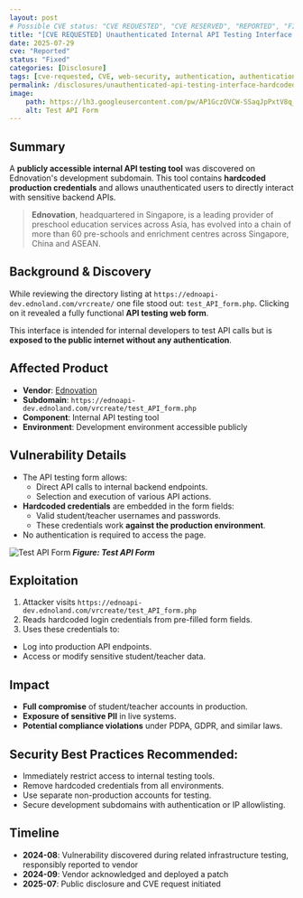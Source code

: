```yaml
---
layout: post
# Possible CVE status: "CVE REQUESTED", "CVE RESERVED", "REPORTED", "FIXED", "FIXED – NO CVE", "NO RESPONSE", "UNPATCHED", "CVE-YYYY-NNNNN"
title: "[CVE REQUESTED] Unauthenticated Internal API Testing Interface Exposing Hardcoded Production Credentials"
date: 2025-07-29
cve: "Reported"
status: "Fixed"
categories: [Disclosure]
tags: [cve-requested, CVE, web-security, authentication, authentication-bypass, credential-exposure, ednovation, vulnerability, aimath, api]
permalink: /disclosures/unauthenticated-api-testing-interface-hardcoded-production-credentials/
image:
    path: https://lh3.googleusercontent.com/pw/AP1GczOVCW-SSaqJpPxtV8q_KFwdRo4-AakK2YBKpOQwhbFhmklJMjVxdhZ9ezjNtEP72qCcIjL2D7I23R7kHNJjz4WVWntz1P3vW-akAjkQUqHUN10wFkGGXisatTAx25DvmyXHafLFPXKe4l1ZphdRo3T5=w1578-h1108-s-no-gm
    alt: Test API Form
---
```


## Summary

A **publicly accessible internal API testing tool** was discovered on Ednovation's development subdomain. This tool contains **hardcoded production credentials** and allows unauthenticated users to directly interact with sensitive backend APIs.

> **Ednovation**, headquartered in Singapore, is a leading provider of preschool education services across Asia, has evolved into a chain of more than 60 pre-schools and enrichment centres across Singapore, China and ASEAN.

## Background & Discovery

While reviewing the directory listing at `https://ednoapi-dev.ednoland.com/vrcreate/` one file stood out: `test_API_form.php`. Clicking on it revealed a fully functional **API testing web form**.

This interface is intended for internal developers to test API calls but is **exposed to the public internet without any authentication**.

## Affected Product

- **Vendor**: [Ednovation](https://ednovation.com)
- **Subdomain**: `https://ednoapi-dev.ednoland.com/vrcreate/test_API_form.php`
- **Component**: Internal API testing tool
- **Environment**: Development environment accessible publicly

## Vulnerability Details

- The API testing form allows:
  - Direct API calls to internal backend endpoints.
  - Selection and execution of various API actions.
- **Hardcoded credentials** are embedded in the form fields:
  - Valid student/teacher usernames and passwords.
  - These credentials work **against the production environment**.
- No authentication is required to access the page.

![Test API Form](https://lh3.googleusercontent.com/pw/AP1GczOVCW-SSaqJpPxtV8q_KFwdRo4-AakK2YBKpOQwhbFhmklJMjVxdhZ9ezjNtEP72qCcIjL2D7I23R7kHNJjz4WVWntz1P3vW-akAjkQUqHUN10wFkGGXisatTAx25DvmyXHafLFPXKe4l1ZphdRo3T5=w1578-h1108-s-no-gm)
_**Figure: Test API Form**_

## Exploitation

1. Attacker visits `https://ednoapi-dev.ednoland.com/vrcreate/test_API_form.php`
2. Reads hardcoded login credentials from pre-filled form fields.
3. Uses these credentials to:
- Log into production API endpoints.
- Access or modify sensitive student/teacher data.

## Impact

- **Full compromise** of student/teacher accounts in production.
- **Exposure of sensitive PII** in live systems.
- **Potential compliance violations** under PDPA, GDPR, and similar laws.

## **Security Best Practices Recommended**:

- Immediately restrict access to internal testing tools.
- Remove hardcoded credentials from all environments.
- Use separate non-production accounts for testing.
- Secure development subdomains with authentication or IP allowlisting.

## Timeline

- **2024-08**: Vulnerability discovered during related infrastructure testing, responsibly reported to vendor
- **2024-09**: Vendor acknowledged and deployed a patch  
- **2025-07**: Public disclosure and CVE request initiated